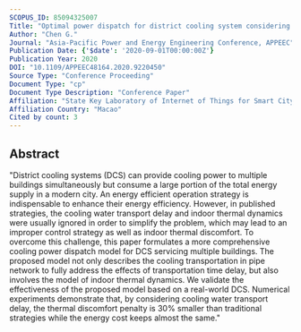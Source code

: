 ```yaml
---
SCOPUS_ID: 85094325007
Title: "Optimal power dispatch for district cooling system considering cooling water transport delay"
Author: "Chen G."
Journal: "Asia-Pacific Power and Energy Engineering Conference, APPEEC"
Publication Date: {'$date': '2020-09-01T00:00:00Z'}
Publication Year: 2020
DOI: "10.1109/APPEEC48164.2020.9220450"
Source Type: "Conference Proceeding"
Document Type: "cp"
Document Type Description: "Conference Paper"
Affiliation: "State Key Laboratory of Internet of Things for Smart City"
Affiliation Country: "Macao"
Cited by count: 3
---
```


## Abstract
"District cooling systems (DCS) can provide cooling power to multiple buildings simultaneously but consume a large portion of the total energy supply in a modern city. An energy efficient operation strategy is indispensable to enhance their energy efficiency. However, in published strategies, the cooling water transport delay and indoor thermal dynamics were usually ignored in order to simplify the problem, which may lead to an improper control strategy as well as indoor thermal discomfort. To overcome this challenge, this paper formulates a more comprehensive cooling power dispatch model for DCS servicing multiple buildings. The proposed model not only describes the cooling transportation in pipe network to fully address the effects of transportation time delay, but also involves the model of indoor thermal dynamics. We validate the effectiveness of the proposed model based on a real-world DCS. Numerical experiments demonstrate that, by considering cooling water transport delay, the thermal discomfort penalty is 30% smaller than traditional strategies while the energy cost keeps almost the same."
